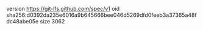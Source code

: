 version https://git-lfs.github.com/spec/v1
oid sha256:d0392da235e6016a9b645666bee046d5269dfd0feeb3a37365a48fdc48abe05e
size 3062
